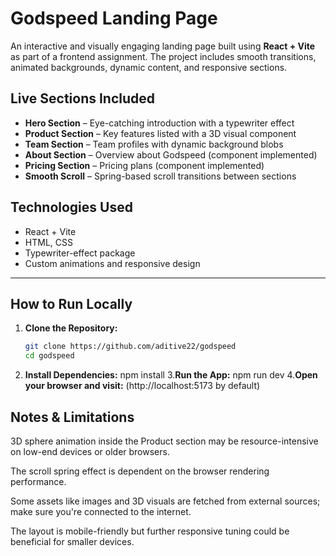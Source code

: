 # Godspeed Landing Page

An interactive and visually engaging landing page built using **React + Vite** as part of a frontend assignment. The project includes smooth transitions, animated backgrounds, dynamic content, and responsive sections.

## Live Sections Included

- **Hero Section** – Eye-catching introduction with a typewriter effect
- **Product Section** – Key features listed with a 3D visual component
- **Team Section** – Team profiles with dynamic background blobs
- **About Section** – Overview about Godspeed (component implemented)
- **Pricing Section** – Pricing plans (component implemented)
- **Smooth Scroll** – Spring-based scroll transitions between sections

## Technologies Used

- React + Vite
- HTML, CSS
- Typewriter-effect package
- Custom animations and responsive design

---

## How to Run Locally

1. **Clone the Repository:**
   ```bash
   git clone https://github.com/aditive22/godspeed
   cd godspeed
2. **Install Dependencies:**
   npm install
3.**Run the App:**
   npm run dev
4.**Open your browser and visit:**
   (http://localhost:5173 by default)

## Notes & Limitations
3D sphere animation inside the Product section may be resource-intensive on low-end devices or older browsers.

The scroll spring effect is dependent on the browser rendering performance.

Some assets like images and 3D visuals are fetched from external sources; make sure you're connected to the internet.

The layout is mobile-friendly but further responsive tuning could be beneficial for smaller devices.


